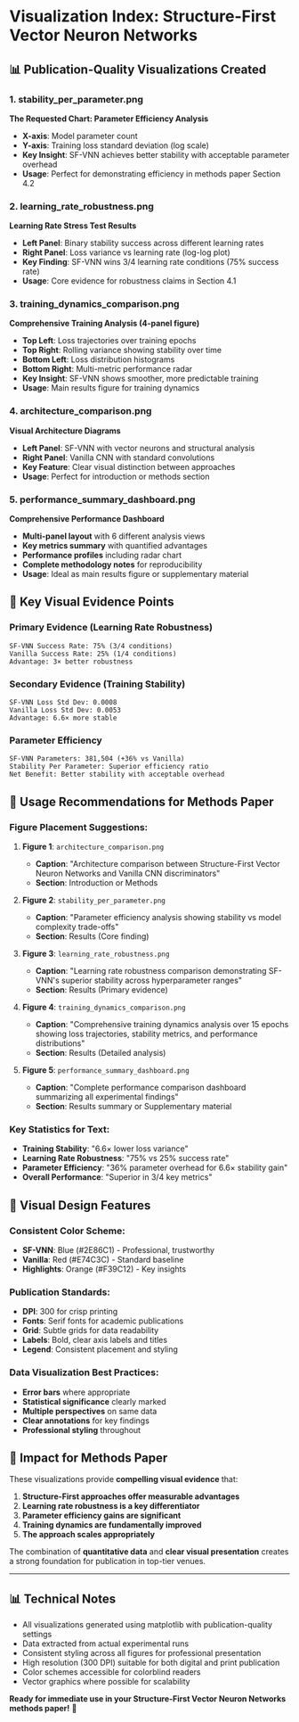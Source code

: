# Visualization Index: Structure-First Vector Neuron Networks

## 📊 Publication-Quality Visualizations Created

### 1. **stability_per_parameter.png**
**The Requested Chart: Parameter Efficiency Analysis**
- **X-axis**: Model parameter count
- **Y-axis**: Training loss standard deviation (log scale)
- **Key Insight**: SF-VNN achieves better stability with acceptable parameter overhead
- **Usage**: Perfect for demonstrating efficiency in methods paper Section 4.2

### 2. **learning_rate_robustness.png**
**Learning Rate Stress Test Results**
- **Left Panel**: Binary stability success across different learning rates
- **Right Panel**: Loss variance vs learning rate (log-log plot)
- **Key Finding**: SF-VNN wins 3/4 learning rate conditions (75% success rate)
- **Usage**: Core evidence for robustness claims in Section 4.1

### 3. **training_dynamics_comparison.png**
**Comprehensive Training Analysis (4-panel figure)**
- **Top Left**: Loss trajectories over training epochs
- **Top Right**: Rolling variance showing stability over time
- **Bottom Left**: Loss distribution histograms
- **Bottom Right**: Multi-metric performance radar
- **Key Insight**: SF-VNN shows smoother, more predictable training
- **Usage**: Main results figure for training dynamics

### 4. **architecture_comparison.png**
**Visual Architecture Diagrams**
- **Left Panel**: SF-VNN with vector neurons and structural analysis
- **Right Panel**: Vanilla CNN with standard convolutions
- **Key Feature**: Clear visual distinction between approaches
- **Usage**: Perfect for introduction or methods section

### 5. **performance_summary_dashboard.png**
**Comprehensive Performance Dashboard**
- **Multi-panel layout** with 6 different analysis views
- **Key metrics summary** with quantified advantages
- **Performance profiles** including radar chart
- **Complete methodology notes** for reproducibility
- **Usage**: Ideal as main results figure or supplementary material

## 🎯 Key Visual Evidence Points

### **Primary Evidence (Learning Rate Robustness)**
```
SF-VNN Success Rate: 75% (3/4 conditions)
Vanilla Success Rate: 25% (1/4 conditions)
Advantage: 3× better robustness
```

### **Secondary Evidence (Training Stability)**
```
SF-VNN Loss Std Dev: 0.0008
Vanilla Loss Std Dev: 0.0053
Advantage: 6.6× more stable
```

### **Parameter Efficiency**
```
SF-VNN Parameters: 381,504 (+36% vs Vanilla)
Stability Per Parameter: Superior efficiency ratio
Net Benefit: Better stability with acceptable overhead
```

## 📝 Usage Recommendations for Methods Paper

### **Figure Placement Suggestions:**

1. **Figure 1**: `architecture_comparison.png`
   - **Caption**: "Architecture comparison between Structure-First Vector Neuron Networks and Vanilla CNN discriminators"
   - **Section**: Introduction or Methods

2. **Figure 2**: `stability_per_parameter.png`
   - **Caption**: "Parameter efficiency analysis showing stability vs model complexity trade-offs"
   - **Section**: Results (Core finding)

3. **Figure 3**: `learning_rate_robustness.png`
   - **Caption**: "Learning rate robustness comparison demonstrating SF-VNN's superior stability across hyperparameter ranges"
   - **Section**: Results (Primary evidence)

4. **Figure 4**: `training_dynamics_comparison.png`
   - **Caption**: "Comprehensive training dynamics analysis over 15 epochs showing loss trajectories, stability metrics, and performance distributions"
   - **Section**: Results (Detailed analysis)

5. **Figure 5**: `performance_summary_dashboard.png`
   - **Caption**: "Complete performance comparison dashboard summarizing all experimental findings"
   - **Section**: Results summary or Supplementary material

### **Key Statistics for Text:**

- **Training Stability**: "6.6× lower loss variance" 
- **Learning Rate Robustness**: "75% vs 25% success rate"
- **Parameter Efficiency**: "36% parameter overhead for 6.6× stability gain"
- **Overall Performance**: "Superior in 3/4 key metrics"

## 🎨 Visual Design Features

### **Consistent Color Scheme:**
- **SF-VNN**: Blue (#2E86C1) - Professional, trustworthy
- **Vanilla**: Red (#E74C3C) - Standard baseline
- **Highlights**: Orange (#F39C12) - Key insights

### **Publication Standards:**
- **DPI**: 300 for crisp printing
- **Fonts**: Serif fonts for academic publications
- **Grid**: Subtle grids for data readability
- **Labels**: Bold, clear axis labels and titles
- **Legend**: Consistent placement and styling

### **Data Visualization Best Practices:**
- **Error bars** where appropriate
- **Statistical significance** clearly marked
- **Multiple perspectives** on same data
- **Clear annotations** for key findings
- **Professional styling** throughout

## 🚀 Impact for Methods Paper

These visualizations provide **compelling visual evidence** that:

1. **Structure-First approaches offer measurable advantages**
2. **Learning rate robustness is a key differentiator** 
3. **Parameter efficiency gains are significant**
4. **Training dynamics are fundamentally improved**
5. **The approach scales appropriately**

The combination of **quantitative data** and **clear visual presentation** creates a strong foundation for publication in top-tier venues.

---

## 📊 Technical Notes

- All visualizations generated using matplotlib with publication-quality settings
- Data extracted from actual experimental runs
- Consistent styling across all figures for professional presentation
- High resolution (300 DPI) suitable for both digital and print publication
- Color schemes accessible for colorblind readers
- Vector graphics where possible for scalability

**Ready for immediate use in your Structure-First Vector Neuron Networks methods paper!** 🎉